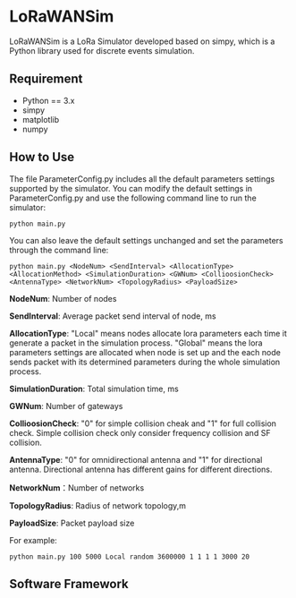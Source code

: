 # LoRaWANSim
LoRaWANSim is a LoRa Simulator developed based on simpy, which is a Python library used for discrete events simulation. 

## Requirement
* Python == 3.x
* simpy
* matplotlib
* numpy
  
## How to Use
The file ParameterConfig.py includes all the default parameters settings supported by the simulator. You can modify the default settings in ParameterConfig.py and use the following command line to run the simulator:

```
python main.py
```
You can also leave the default settings unchanged and set the parameters through the command line:

```
python main.py <NodeNum> <SendInterval> <AllocationType> <AllocationMethod> <SimulationDuration> <GWNum> <CollioosionCheck> <AntennaType> <NetworkNum> <TopologyRadius> <PayloadSize>
```

**NodeNum**: Number of nodes

**SendInterval**: Average packet send interval of node, ms

**AllocationType**: "Local" means nodes allocate lora parameters each time it generate a packet in the simulation process. "Global" means the lora parameters settings are allocated when node is set up and the each node sends packet with its determined parameters during the whole simulation process.

**SimulationDuration**: Total simulation time, ms

**GWNum**: Number of gateways

**CollioosionCheck**: "0" for simple collision cheak and "1" for full collision check. Simple collision check only consider frequency collision and SF collision.

**AntennaType**: "0" for omnidirectional antenna and "1" for directional antenna. Directional antenna has different gains for different directions.

**NetworkNum**：Number of networks

**TopologyRadius**: Radius of network topology,m

**PayloadSize**: Packet payload size

For example:

```
python main.py 100 5000 Local random 3600000 1 1 1 1 3000 20
```









## Software Framework
